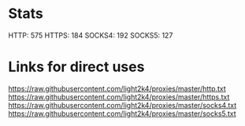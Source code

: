 # Stats
HTTP: 575
HTTPS: 184
SOCKS4: 192
SOCKS5: 127



# Links for direct uses

https://raw.githubusercontent.com/light2k4/proxies/master/http.txt
https://raw.githubusercontent.com/light2k4/proxies/master/https.txt
https://raw.githubusercontent.com/light2k4/proxies/master/socks4.txt
https://raw.githubusercontent.com/light2k4/proxies/master/socks5.txt
